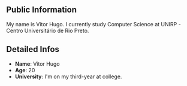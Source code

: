 ## Public Information

  My name is Vitor Hugo. I currently study Computer Science at UNIRP - Centro Universitário de Rio Preto.


## Detailed Infos
  * **Name**: Vitor Hugo 
  * **Age**: 20
  * **University**: I'm on my third-year at college. 

